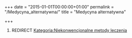 +++
date = "2015-01-01T00:00:00+01:00"
permalink = "/Medycyna_alternatywna/"
title = "Medycyna alternatywna"

+++

1.  REDIRECT [Kategoria:Niekonwencjonalne metody leczenia](/atopedia/Kategoria:Niekonwencjonalne_metody_leczenia "wikilink")
